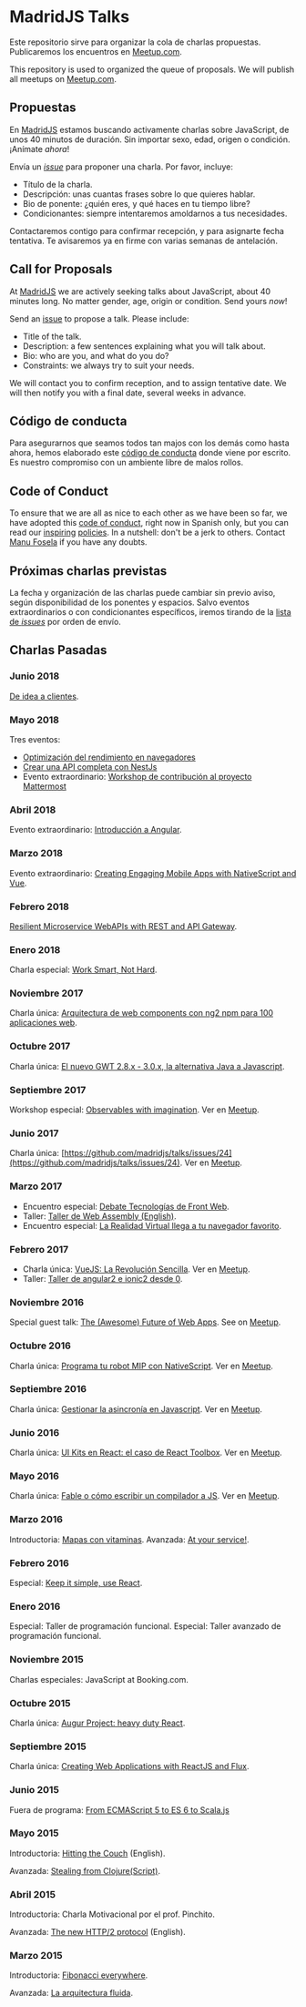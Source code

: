 # MadridJS Talks

Este repositorio sirve para organizar la cola de charlas propuestas.
Publicaremos los encuentros en [Meetup.com](http://www.meetup.com/es/madridjs/).

This repository is used to organized the queue of proposals.
We will publish all meetups on [Meetup.com](http://www.meetup.com/es/madridjs/).

## Propuestas

En [MadridJS](http://www.meetup.com/madridjs/)
estamos buscando activamente charlas sobre JavaScript,
de unos 40 minutos de duración.
Sin importar sexo, edad, origen o condición.
¡Anímate *ahora*!

Envía un [_issue_](https://github.com/MadridJs/talks/issues/new) para proponer una charla. Por favor, incluye:

* Título de la charla.
* Descripción: unas cuantas frases sobre lo que quieres hablar.
* Bio de ponente: ¿quién eres, y qué haces en tu tiempo libre?
* Condicionantes: siempre intentaremos amoldarnos a tus necesidades.

Contactaremos contigo para confirmar recepción, y para asignarte fecha tentativa.
Te avisaremos ya en firme con varias semanas de antelación.

## Call for Proposals

At [MadridJS](http://www.meetup.com/madridjs/)
we are actively seeking talks about JavaScript,
about 40 minutes long.
No matter gender, age, origin or condition.
Send yours *now*!

Send an [issue](https://github.com/MadridJs/talks/issues/new) to propose a talk. Please include:

* Title of the talk.
* Description: a few sentences explaining what you will talk about.
* Bio: who are you, and what do you do?
* Constraints: we always try to suit your needs.

We will contact you to confirm reception, and to assign tentative date.
We will then notify you with a final date, several weeks in advance.

## Código de conducta

Para asegurarnos que seamos todos tan majos con los demás como hasta ahora,
hemos elaborado este [código de conducta](codigo-conducta.md) donde viene por escrito.
Es nuestro compromiso con un ambiente libre de malos rollos.

## Code of Conduct

To ensure that we are all as nice to each other as we have been so far,
we have adopted this [code of conduct](codigo-conducta.md), right now in Spanish only,
but you can read our [inspiring](http://www.meetup.com/pdxpython/pages/Code_of_Conduct/)
[policies](http://geekfeminism.wikia.com/wiki/Conference_anti-harassment/Policy).
In a nutshell: don't be a jerk to others.
Contact [Manu Fosela](mailto:mjfosela@gmail.com) if you have any doubts.

## Próximas charlas previstas

La fecha y organización de las charlas puede cambiar sin previo aviso, según disponibilidad de los ponentes y espacios. Salvo eventos extraordinarios o con condicionantes específicos, iremos tirando de la [lista de _issues_](https://github.com/madridjs/talks/issues?q=is%3Aopen+is%3Aissue) por orden de envío.

## Charlas Pasadas

### Junio 2018

[De idea a clientes](https://github.com/madridjs/talks/issues/48).

### Mayo 2018

Tres eventos:

* [Optimización del rendimiento en navegadores](https://github.com/madridjs/talks/issues/31)
* [Crear una API completa con NestJs](https://github.com/madridjs/talks/issues/41)
* Evento extraordinario: [Workshop de contribución al proyecto Mattermost](https://github.com/madridjs/talks/issues/44)

### Abril 2018

Evento extraordinario: [Introducción a Angular](https://github.com/madridjs/talks/issues/45).

### Marzo 2018

Evento extraordinario: [Creating Engaging Mobile Apps with NativeScript and Vue](https://github.com/madridjs/talks/issues/43).

### Febrero 2018

[Resilient Microservice WebAPIs with REST and API Gateway](https://github.com/madridjs/talks/issues/36).

### Enero 2018

Charla especial: [Work Smart, Not Hard](https://github.com/madridjs/talks/issues/37).

### Noviembre 2017

Charla única: [Arquitectura de web components con ng2 npm para 100 aplicaciones web](https://github.com/madridjs/talks/issues/29).

### Octubre 2017

Charla única: [El nuevo GWT 2.8.x - 3.0.x, la alternativa Java a Javascript](https://github.com/madridjs/talks/issues/27).

### Septiembre 2017

Workshop especial: [Observables with imagination](https://github.com/madridjs/talks/issues/35). Ver en [Meetup](https://www.meetup.com/es-ES/madridjs/events/243151109/).

### Junio 2017

Charla única: [https://github.com/madridjs/talks/issues/24](https://github.com/madridjs/talks/issues/24). Ver en [Meetup](https://www.meetup.com/es-ES/madridjs/events/240743105/).

### Marzo 2017

* Encuentro especial: [Debate Tecnologías de Front Web](https://www.meetup.com/es-ES/madridjs/events/238243886/).
* Taller: [Taller de Web Assembly (English)](https://www.meetup.com/es-ES/madridjs/events/237612617/).
* Encuentro especial: [La Realidad Virtual llega a tu navegador favorito](https://www.meetup.com/es-ES/madridjs/events/237613115/).

### Febrero 2017

* Charla única: [VueJS: La Revolución Sencilla](https://github.com/madridjs/talks/issues/25). Ver en [Meetup](https://www.meetup.com/es-ES/madridjs/events/237536476/).
* Taller: [Taller de angular2 e ionic2 desde 0](https://www.meetup.com/es-ES/madridjs/events/236300297/).

### Noviembre 2016

Special guest talk: [The (Awesome) Future of Web Apps](https://github.com/madridjs/talks/issues/28). See on [Meetup](http://www.meetup.com/es-ES/madridjs/events/235184483/).

### Octubre 2016

Charla única: [Programa tu robot MIP con NativeScript](https://github.com/madridjs/talks/issues/22). Ver en [Meetup](http://www.meetup.com/es-ES/madridjs/events/234750673/).

### Septiembre 2016

Charla única: [Gestionar la asincronía en Javascript](https://github.com/madridjs/talks/issues/23). Ver en [Meetup](http://www.meetup.com/es-ES/madridjs/events/234060007/).

### Junio 2016

Charla única: [UI Kits en React: el caso de React Toolbox](https://github.com/madridjs/talks/issues/20).  Ver en [Meetup](http://www.meetup.com/es-ES/madridjs/events/231747361/).

### Mayo 2016

Charla única: [Fable o cómo escribir un compilador a JS](https://github.com/madridjs/talks/issues/19). Ver en [Meetup](http://www.meetup.com/es-ES/madridjs/events/231216532/).

### Marzo 2016

Introductoria: [Mapas con vitaminas](https://github.com/madridjs/talks/issues/14).
Avanzada: [At your service!](https://github.com/madridjs/talks/issues/16).

### Febrero 2016

Especial: [Keep it simple, use React](https://github.com/madridjs/talks/issues/15).

### Enero 2016

Especial: Taller de programación funcional.
Especial: Taller avanzado de programación funcional.

### Noviembre 2015

Charlas especiales: JavaScript at Booking.com.

### Octubre 2015

Charla única: [Augur Project: heavy duty React](https://github.com/madridjs/talks/issues/12).

### Septiembre 2015

Charla única: [Creating Web Applications with ReactJS and Flux](https://github.com/madridjs/talks/issues/5).

### Junio 2015

Fuera de programa: [From ECMAScript 5 to ES 6 to Scala.js](http://www.meetup.com/es/madridjs/events/222928590/)

### Mayo 2015

Introductoria: [Hitting the Couch](https://github.com/madridjs/talks/issues/7) (English).

Avanzada: [Stealing from Clojure(Script)](https://github.com/madridjs/talks/issues/6).

### Abril 2015

Introductoria: Charla Motivacional por el prof. Pinchito.

Avanzada: [The new HTTP/2 protocol](https://github.com/madridjs/talks/issues/4) (English).

### Marzo 2015

Introductoria: [Fibonacci everywhere](https://github.com/madridjs/talks/issues/1).

Avanzada: [La arquitectura fluida](https://github.com/madridjs/talks/issues/2).
